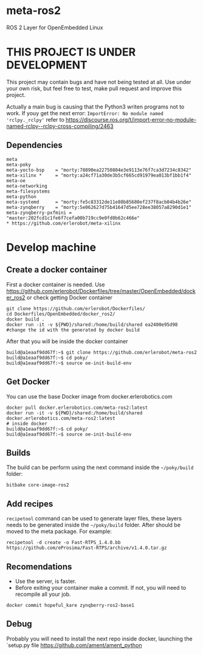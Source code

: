 # meta-ros2
ROS 2 Layer for OpenEmbedded Linux


# THIS PROJECT IS UNDER DEVELOPMENT
This project may contain bugs and have not being tested at all. Use under your own risk, but feel free to test, make pull request and improve this project.

Actually a main bug is causing that the Python3 writen programs not to work. If youy get the next error: `ImportError: No module named 'rclpy._rclpy'` refer to https://discourse.ros.org/t/import-error-no-module-named-rclpy--rclpy-cross-compiling/2463

## Dependencies
```
meta
meta-poky
meta-yocto-bsp    = "morty:78890ea22750804e3e9113e76f7ca3d7234c8342"
meta-xilinx *     = "morty:a24cf71a30de3b5cf665cd91979ea013bf1bb1f4"
meta-oe
meta-networking
meta-filesystems
meta-python
meta-systemd      = "morty:fe5c83312de11e80b85680ef237f8acb04b4b26e"
meta-zynqberry    = "morty:5e062627d75b41647d5ee728ee38057a8290d1e1"
meta-zynqberry-pxfmini = "master:202fcd1c1fe6f7cefa00b719cc9e0fd0b62c466e"
* https://github.com/erlerobot/meta-xilinx
```

# Develop machine
## Create a docker container

First a docker container is needed. Use https://github.com/erlerobot/Dockerfiles/tree/master/OpenEmbedded/docker_ros2 or check getting Docker container

```
git clone https://github.com/erlerobot/Dockerfiles/
cd Dockerfiles/OpenEmbedded/docker_ros2/
docker build .
docker run -it -v ${PWD}/shared:/home/build/shared ea2400e95d98 #change the id with the generated by docker build

```

After that you will be inside the docker container

```
build@a1eaaf9dd67f:~$ git clone https://github.com/erlerobot/meta-ros2
build@a1eaaf9dd67f:~$ cd poky/
build@a1eaaf9dd67f:~$ source oe-init-build-env

```
## Get Docker
You can use the base Docker image from docker.erlerobotics.com

```
docker pull docker.erlerobotics.com/meta-ros2:latest
docker run -it -v ${PWD}/shared:/home/build/shared docker.erlerobotics.com/meta-ros2:latest
# inside docker
build@a1eaaf9dd67f:~$ cd poky/
build@a1eaaf9dd67f:~$ source oe-init-build-env
```


## Builds

The build can be perform using the next command inside the `~/poky/build` folder:

```
bitbake core-image-ros2
```

## Add recipes

`recipetool` command can be used to generate layer files, these layers needs to be generated inside the `~/poky/build` folder. After should be moved to the meta package.
For example:

```
recipetool -d create -o Fast-RTPS_1.4.0.bb https://github.com/eProsima/Fast-RTPS/archive/v1.4.0.tar.gz
```

## Recomendations

 - Use the server, is faster.
 - Before exiting your container make a commit. If not, you will need to recompile all your job.

```
docker commit hopeful_kare zynqberry-ros2-base1
```

## Debug

Probably you will need to install the next repo inside docker, launching the `setup.py file
https://github.com/ament/ament_python
